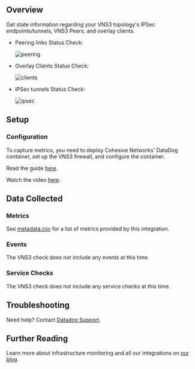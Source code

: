 ## Overview

Get state information regarding your VNS3 topology's IPSec endpoints/tunnels, VNS3 Peers, and overlay clients.

*   Peering links Status Check:

    ![peering](https://raw.githubusercontent.com/DataDog/integrations-extras/master/vns3/images/peering.png)

*   Overlay Clients Status Check:

    ![clients](https://raw.githubusercontent.com/DataDog/integrations-extras/master/vns3/images/clients.png)

*   IPSec tunnels Status Check:

    ![ipsec](https://raw.githubusercontent.com/DataDog/integrations-extras/master/vns3/images/ipsec.png)

## Setup

### Configuration

To capture metrics, you need to deploy Cohesive Networks' DataDog container, set up the VNS3 firewall, and configure the container.

Read the guide [here](https://cohesive.net/dnld/Cohesive-Networks_VNS3-DataDog-Container-Guide.pdf).

Watch the video [here](https://youtu.be/sTCgCG3m4vk).

## Data Collected
### Metrics
See [metadata.csv](https://github.com/DataDog/integrations-extras/blob/master/vns3/metadata.csv) for a list of metrics provided by this integration.

### Events
The VNS3 check does not include any events at this time.

### Service Checks
The VNS3 check does not include any service checks at this time.

## Troubleshooting
Need help? Contact [Datadog Support](http://docs.datadoghq.com/help/).

## Further Reading

Learn more about infrastructure monitoring and all our integrations on [our blog](https://www.datadoghq.com/blog/).